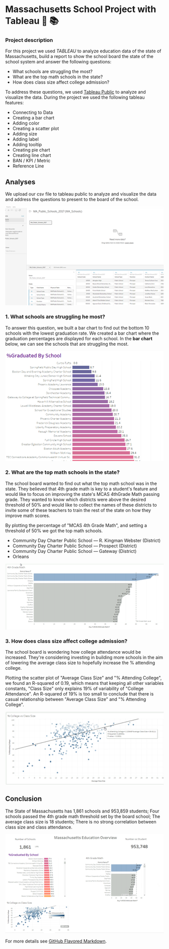 # Massachusetts School Project with Tableau :school: :books:

### Project description

For this project we used *TABLEAU* to analyze education data of the state of Massachusetts, build a report to show the school board the state of the school system and answer the following questions:

* What schools are struggling the most?
* What are the top math schools in the state?
* How does class size affect college admission?

To address these questions, we used [Tableau Public](https://public.tableau.com/app/discover) to analyze and visualize the data. During the project we used the following tableau features:

-  Connecting to Data
-  Creating a bar chart
-  Adding color
-  Creating a scatter plot
-  Adding size
-  Adding label
-  Adding tooltip
-  Creating pie chart
-  Creating line chart
-  BAN / KPI / Metric
-  Reference Line

## Analyses

We upload our csv file to tableau public to analyze and visualize the data and address the questions to present to the board of the school.

<img src="images/projects/Mass_tableau/data.PNG?raw=true">

### 1\. What schools are struggling he most?

To answer this question, we built a bar chart to find out the bottom 10 schools with the lowest graduation rate. We created a bar chart where the graduation percentages are displayed for each school. In the **bar chart** below, we can see the schools that are struggling the most.

<img src="images/projects/Mass_tableau/bar_chart.PNG?raw=true">

### 2\. What are the top math schools in the state?

The school board wanted to find out what the top math school was in the state. They believed that 4th grade math is key to a student's feature and would like to focus on improving the state's MCAS 4thGrade Math passing grade. They wanted to know which districts were above the desired threshold of 50% and would like to collect the names of these districts to invite some of these teachers to train the rest of the state on how they improve math scores.

By plotting the percentage of "MCAS 4th Grade Math", and setting a threshold of 50% we got the top math schools.

- Community Day Charter Public School — R. Kingman Webster (District)
- Community Day Charter Public School — Prospect (District)
- Community Day Charter Public School — Gateway (District)
- Orleans

<img src="images/projects/Mass_tableau/math.PNG?raw=true">

### 3\. How does class size affect college admission?

 The school board is wondering how college attendance would be increased. They're considering investing in building more schools in the aim of lowering the average class size to hopefully increase the % attending college.

Plotting the scatter plot of "Average Class Size" and "% Attending College", we found an R-squared of 0.19, which means that keeping all other variables constants, "Class Size" only explains 19% of variability of "College Attendance". An R-squared of 19% is too small to conclude that there is casual relationship between "Average Class Size" and "% Attending College".

<img src="images/projects/Mass_tableau/scatter.PNG?raw=true">

## Conclusion

The State of Massachusetts has 1,861 schools and 953,859 students;
Four schools passed the 4th grade math threshold set by the board school;
The average class size is 18 students;
There is no strong correlation between class size and class attendance.

<img src="images/projects/Mass_tableau/dashboard.PNG?raw=true">


For more details see [GitHub Flavored Markdown](https://guides.github.com/features/mastering-markdown/).